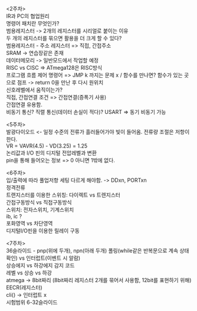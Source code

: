 <2주차>  
IR과 PC의 협업원리  
명령어 패치란 무엇인가?  
범용레지스터 -> 2개의 레지스터를 시리얼로 붙이는 이유  
두 개의 레지스터를 묶으면 활용을 더 크게 할 수 있다?  
범용레지스터 - 주소 레지스터 => 직접, 간접주소  
SRAM -> 연습장같은 존재  
데이터메모리 -> 일반모드에서 작업할 예정  
RISC vs CISC => ATmega128은 RISC방식  
프로그램 흐름 제어 명령어 => JMP k 까지는 문제 x / 함수를 만나면? 함수가 있는 곳으로 점프 -> return 0을 만난 후 다시 원위치  
신호레벨에서 움직이는가?  
직접, 간접연결 조건 => 간접연결(증폭기 사용)  
간접연결 유용함.  
비동기 통신? 직렬 통신(데이터 손실이 적다)? USART => 동기 비동기 가능

<5주차>  
발광다이오드 <- 일정 수준의 전류가 흘러들어가야 빛이 들어옴. 전류량 조절은 저항이 한다.  
VR = VAVR(4.5) - VD(3.25) = 1.25  
논리값과 I/O 핀의 디지털 전압레벨과 변환  
pin을 통해 들어오는 정보 => 0 아니면 1밖에 없다.  

<6주차>  
입/출력에 따라 풀업저항 세팅 다르게 해야함. -> DDxn, PORTxn  
정격전류  
트랜지스터를 이용한 스위칭: 다이렉트 vs 트렌지스터  
간접구동방식 vs 직접구동방식  
스위치: 전자스위치, 기계스위치  
ib, ic ?  
포화영역 vs 차단영역  
디지털I/O핀을 이용한 릴레이 구동  

<7주차>  
36슬라이드 - pnp(위에 두개), npn(아래 두개)
폴링(while같은 반복문으로 계속 상태확인) vs 인터럽트(이벤트 시 알람)  
상승에지 vs 하강에지 감지 코드  
레벨 vs 상승 vs 하강  
atmega -> 8bit짜리 (8bit짜리 레지스터 2개를 묶어서 사용함, 12bit를 표현하기 위해)  
EECR(레지스터)  
cli() -> 인터럽트 x  
시험범위 6-32슬라이드  

